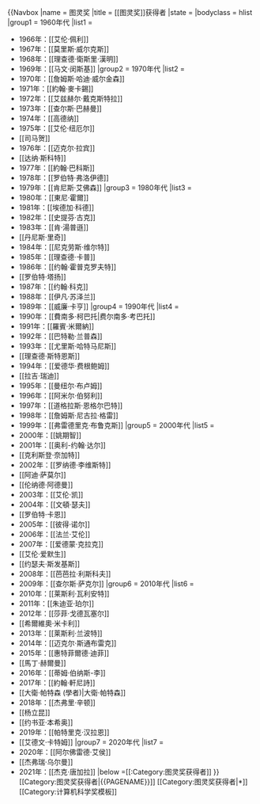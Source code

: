 {{Navbox
|name = 图灵奖
|title = [[图灵奖]]获得者
|state =
|bodyclass = hlist
|group1 = 1960年代
|list1 = 
* 1966年：[[艾伦·佩利]] 
* 1967年：[[莫里斯·威尔克斯]] 
* 1968年：[[理查德·衛斯里·漢明]] 
* 1969年：[[马文·闵斯基]] 
|group2 = 1970年代
|list2 =
* 1970年：[[詹姆斯·哈迪·威尔金森]] 
* 1971年：[[約翰·麥卡錫]]
* 1972年：[[艾兹赫尔·戴克斯特拉]]
* 1973年：[[查尔斯·巴赫曼]] 
* 1974年：[[高德纳]] 
* 1975年：[[艾伦·纽厄尔]]
* [[司马贺]] 
* 1976年：[[迈克尔·拉宾]]
* [[达纳·斯科特]]
* 1977年：[[約翰·巴科斯]] 
* 1978年：[[罗伯特·弗洛伊德]] 
* 1979年：[[肯尼斯·艾佛森]] 
|group3 = 1980年代
|list3 =
* 1980年：[[東尼·霍爾]]
* 1981年：[[埃德加·科德]] 
* 1982年：[[史提芬·古克]] 
* 1983年：[[肯·湯普遜]]
* [[丹尼斯·里奇]]
* 1984年：[[尼克劳斯·维尔特]]
* 1985年：[[理查德·卡普]]
* 1986年：[[约翰·霍普克罗夫特]]
* [[罗伯特·塔扬]]
* 1987年：[[约翰·科克]]
* 1988年：[[伊凡·苏泽兰]]
* 1989年：[[威廉·卡亨]] 
|group4 = 1990年代
|list4 =
* 1990年：[[費南多·柯巴托|费尔南多·考巴托]] 
* 1991年：[[羅賓·米爾納]] 
* 1992年：[[巴特勒·兰普森]]
* 1993年：[[尤里斯·哈特马尼斯]]
* [[理查德·斯特恩斯]]
* 1994年：[[爱德华·费根鲍姆]]
* [[拉吉·瑞迪]]
* 1995年：[[曼纽尔·布卢姆]]
* 1996年：[[阿米尔·伯努利]]
* 1997年：[[道格拉斯·恩格尔巴特]] 
* 1998年：[[詹姆斯·尼古拉·格雷]]
* 1999年：[[弗雷德里克·布鲁克斯]] 
|group5 = 2000年代
|list5 =
* 2000年：[[姚期智]] 
* 2001年：[[奥利-约翰·达尔]]
* [[克利斯登·奈加特]] 
* 2002年：[[罗纳德·李维斯特]]
* [[阿迪·萨莫尔]]
* [[伦纳德·阿德曼]] 
* 2003年：[[艾伦·凯]] 
* 2004年：[[文頓·瑟夫]]
* [[罗伯特·卡恩]] 
* 2005年：[[彼得·诺尔]] 
* 2006年：[[法兰·艾伦]] 
* 2007年：[[爱德蒙·克拉克]]
* [[艾伦·爱默生]]
* [[约瑟夫·斯发基斯]] 
* 2008年：[[芭芭拉·利斯科夫]] 
* 2009年：[[查尔斯·萨克尔]] 
|group6 = 2010年代
|list6 =
* 2010年：[[莱斯利·瓦利安特]] 
* 2011年：[[朱迪亚·珀尔]] 
* 2012年：[[莎菲·戈德瓦塞尔]]
* [[希爾維奧·米卡利]]
* 2013年：[[莱斯利·兰波特]]
* 2014年：[[迈克尔·斯通布雷克]] 
* 2015年：[[惠特菲爾德·迪菲]]
* [[馬丁·赫爾曼]]
* 2016年：[[蒂姆·伯纳斯-李]]
* 2017年：[[約翰·軒尼詩]]
* [[大衛·帕特森 (學者)|大衛·帕特森]]
* 2018年：[[杰弗里·辛顿]]
* [[杨立昆]]
* [[约书亚·本希奥]]
* 2019年：[[帕特里克·汉拉恩]]
* [[艾德文·卡特姆]]
|group7 = 2020年代
|list7 =
* 2020年：[[阿尔佛雷德·艾侯]]
* [[杰弗瑞·乌尔曼]]
* 2021年：[[杰克·唐加拉]]
|below =[[:Category:图灵奖获得者]]
}}
[[Category:图灵奖获得者|{{PAGENAME}}]]<noinclude>
[[Category:图灵奖获得者|*]]
[[Category:计算机科学奖模板]]
</noinclude>